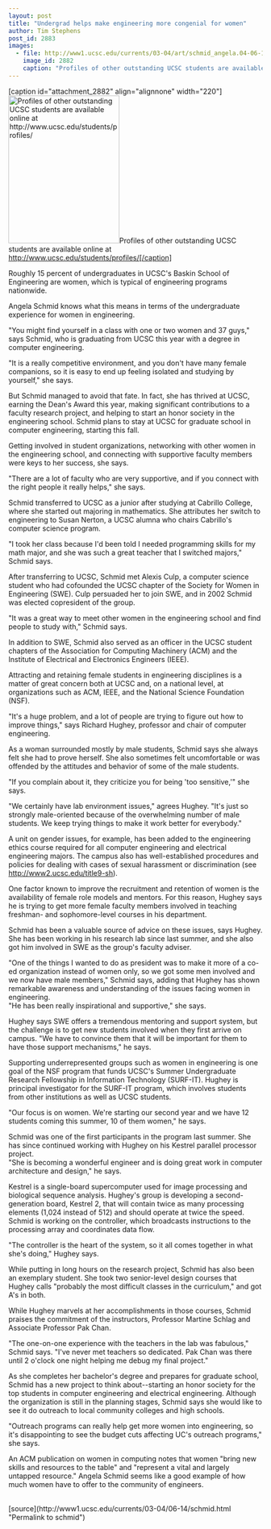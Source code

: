 ```yaml
---
layout: post
title: "Undergrad helps make engineering more congenial for women"
author: Tim Stephens
post_id: 2883
images:
  - file: http://www1.ucsc.edu/currents/03-04/art/schmid_angela.04-06-14.jpg
    image_id: 2882
    caption: "Profiles of other outstanding UCSC students are available online at http://www.ucsc.edu/students/profiles/"
---
```


[caption id="attachment_2882" align="alignnone" width="220"]<a href="http://localhost/mysite/wp-content/uploads/2004/06/schmid_angela.04-06-14.jpg"><img class="size-full wp-image-2882" src="http://localhost/mysite/wp-content/uploads/2004/06/schmid_angela.04-06-14.jpg" alt="Profiles of other outstanding UCSC students are available online at http://www.ucsc.edu/students/profiles/" width="220" height="293" /></a>Profiles of other outstanding UCSC students are available online at http://www.ucsc.edu/students/profiles/[/caption]
<p>
  Roughly 15 percent of undergraduates in UCSC's Baskin School of Engineering are women, which is typical of engineering programs nationwide.<br>
</p>
<p>
  Angela Schmid knows what this means in terms of the undergraduate experience for women in engineering.<br>
</p>
<p>
  "You might find yourself in a class with one or two women and 37 guys," says Schmid, who is graduating from UCSC this year with a degree in computer engineering.<br>
</p>
<p>
  "It is a really competitive environment, and you don't have many female companions, so it is easy to end up feeling isolated and studying by yourself," she says.<br>
</p>
<p>
  But Schmid managed to avoid that fate. In fact, she has thrived at UCSC, earning the Dean's Award this year, making significant contributions to a faculty research project, and helping to start an honor society in the engineering school. Schmid plans to stay at UCSC for graduate school in computer engineering, starting this fall.<br>
</p>
<p>
  Getting involved in student organizations, networking with other women in the engineering school, and connecting with supportive faculty members were keys to her success, she says.<br>
</p>
<p>
  "There are a lot of faculty who are very supportive, and if you connect with the right people it really helps," she says.<br>
</p>
<p>
  Schmid transferred to UCSC as a junior after studying at Cabrillo College, where she started out majoring in mathematics. She attributes her switch to engineering to Susan Nerton, a UCSC alumna who chairs Cabrillo's computer science program.<br>
</p>
<p>
  "I took her class because I'd been told I needed programming skills for my math major, and she was such a great teacher that I switched majors," Schmid says.<br>
</p>
<p>
  After transferring to UCSC, Schmid met Alexis Culp, a computer science student who had cofounded the UCSC chapter of the Society for Women in Engineering (SWE). Culp persuaded her to join SWE, and in 2002 Schmid was elected copresident of the group.<br>
</p>
<p>
  "It was a great way to meet other women in the engineering school and find people to study with," Schmid says.<br>
</p>
<p>
  In addition to SWE, Schmid also served as an officer in the UCSC student chapters of the Association for Computing Machinery (ACM) and the Institute of Electrical and Electronics Engineers (IEEE).<br>
</p>
<p>
  Attracting and retaining female students in engineering disciplines is a matter of great concern both at UCSC and, on a national level, at organizations such as ACM, IEEE, and the National Science Foundation (NSF).<br>
</p>
<p>
  "It's a huge problem, and a lot of people are trying to figure out how to improve things," says Richard Hughey, professor and chair of computer engineering.<br>
</p>
<p>
  As a woman surrounded mostly by male students, Schmid says she always felt she had to prove herself. She also sometimes felt uncomfortable or was offended by the attitudes and behavior of some of the male students.<br>
</p>
<p>
  "If you complain about it, they criticize you for being 'too sensitive,'" she says.<br>
</p>
<p>
  "We certainly have lab environment issues," agrees Hughey. "It's just so strongly male-oriented because of the overwhelming number of male students. We keep trying things to make it work better for everybody."<br>
</p>
<p>
  A unit on gender issues, for example, has been added to the engineering ethics course required for all computer engineering and electrical engineering majors. The campus also has well-established procedures and policies for dealing with cases of sexual harassment or discrimination (see <a href="http://www2.ucsc.edu/title9-sh">http://www2.ucsc.edu/title9-sh</a>).<br>
</p>
<p>
  One factor known to improve the recruitment and retention of women is the availability of female role models and mentors. For this reason, Hughey says he is trying to get more female faculty members involved in teaching freshman- and sophomore-level courses in his department.<br>
</p>
<p>
  Schmid has been a valuable source of advice on these issues, says Hughey. She has been working in his research lab since last summer, and she also got him involved in SWE as the group's faculty adviser.<br>
</p>
<p>
  "One of the things I wanted to do as president was to make it more of a co-ed organization instead of women only, so we got some men involved and we now have male members," Schmid says, adding that Hughey has shown remarkable awareness and understanding of the issues facing women in engineering.<br>
  "He has been really inspirational and supportive," she says.<br>
</p>
<p>
  Hughey says SWE offers a tremendous mentoring and support system, but the challenge is to get new students involved when they first arrive on campus. "We have to convince them that it will be important for them to have those support mechanisms," he says.<br>
</p>
<p>
  Supporting underrepresented groups such as women in engineering is one goal of the NSF program that funds UCSC's Summer Undergraduate Research Fellowship in Information Technology (SURF-IT). Hughey is principal investigator for the SURF-IT program, which involves students from other institutions as well as UCSC students.<br>
</p>
<p>
  "Our focus is on women. We're starting our second year and we have 12 students coming this summer, 10 of them women," he says.<br>
</p>
<p>
  Schmid was one of the first participants in the program last summer. She has since continued working with Hughey on his Kestrel parallel processor project.<br>
  "She is becoming a wonderful engineer and is doing great work in computer architecture and design," he says.<br>
</p>
<p>
  Kestrel is a single-board supercomputer used for image processing and biological sequence analysis. Hughey's group is developing a second-generation board, Kestrel 2, that will contain twice as many processing elements (1,024 instead of 512) and should operate at twice the speed. Schmid is working on the controller, which broadcasts instructions to the processing array and coordinates data flow.<br>
</p>
<p>
  "The controller is the heart of the system, so it all comes together in what she's doing," Hughey says.<br>
</p>
<p>
  While putting in long hours on the research project, Schmid has also been an exemplary student. She took two senior-level design courses that Hughey calls "probably the most difficult classes in the curriculum," and got A's in both.
</p>
<p>
  While Hughey marvels at her accomplishments in those courses, Schmid praises the commitment of the instructors, Professor Martine Schlag and Associate Professor Pak Chan.<br>
</p>
<p>
  "The one-on-one experience with the teachers in the lab was fabulous," Schmid says. "I've never met teachers so dedicated. Pak Chan was there until 2 o'clock one night helping me debug my final project."<br>
</p>
<p>
  As she completes her bachelor's degree and prepares for graduate school, Schmid has a new project to think about--starting an honor society for the top students in computer engineering and electrical engineering. Although the organization is still in the planning stages, Schmid says she would like to see it do outreach to local community colleges and high schools.<br>
</p>
<p>
  "Outreach programs can really help get more women into engineering, so it's disappointing to see the budget cuts affecting UC's outreach programs," she says.
</p>
<p>
  An ACM publication on women in computing notes that women "bring new skills and resources to the table" and "represent a vital and largely untapped resource." Angela Schmid seems like a good example of how much women have to offer to the community of engineers.<br>
  <br>
</p>
[source](http://www1.ucsc.edu/currents/03-04/06-14/schmid.html "Permalink to schmid")
